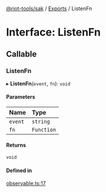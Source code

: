 [@riot-tools/sak](../README.md) / [Exports](../modules.md) / ListenFn

# Interface: ListenFn

## Callable

### ListenFn

▸ **ListenFn**(`event`, `fn`): `void`

#### Parameters

| Name | Type |
| :------ | :------ |
| `event` | `string` |
| `fn` | `Function` |

#### Returns

`void`

#### Defined in

[observable.ts:17](https://github.com/riot-tools/sak/blob/8a50b76/lib/observable.ts#L17)
